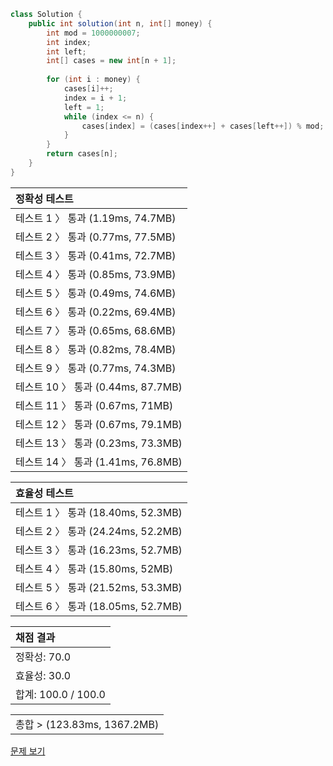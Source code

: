 ```java
class Solution {
    public int solution(int n, int[] money) {
        int mod = 1000000007;
        int index;
        int left;
        int[] cases = new int[n + 1];
        
        for (int i : money) {
            cases[i]++;
            index = i + 1;
            left = 1;
            while (index <= n) {
                cases[index] = (cases[index++] + cases[left++]) % mod;
            }
        }
        return cases[n];
    }
}
```
 | 정확성 테스트 | 
 |  :-  | 
 | 테스트 1 〉	통과 (1.19ms, 74.7MB) | 
 | 테스트 2 〉	통과 (0.77ms, 77.5MB) | 
 | 테스트 3 〉	통과 (0.41ms, 72.7MB) | 
 | 테스트 4 〉	통과 (0.85ms, 73.9MB) | 
 | 테스트 5 〉	통과 (0.49ms, 74.6MB) | 
 | 테스트 6 〉	통과 (0.22ms, 69.4MB) | 
 | 테스트 7 〉	통과 (0.65ms, 68.6MB) | 
 | 테스트 8 〉	통과 (0.82ms, 78.4MB) | 
 | 테스트 9 〉	통과 (0.77ms, 74.3MB) | 
 | 테스트 10 〉	통과 (0.44ms, 87.7MB) | 
 | 테스트 11 〉	통과 (0.67ms, 71MB) | 
 | 테스트 12 〉	통과 (0.67ms, 79.1MB) | 
 | 테스트 13 〉	통과 (0.23ms, 73.3MB) | 
 | 테스트 14 〉	통과 (1.41ms, 76.8MB) | 

 | 효율성 테스트 | 
 | :- | 
 | 테스트 1 〉	통과 (18.40ms, 52.3MB) | 
 | 테스트 2 〉	통과 (24.24ms, 52.2MB) | 
 | 테스트 3 〉	통과 (16.23ms, 52.7MB) | 
 | 테스트 4 〉	통과 (15.80ms, 52MB) | 
 | 테스트 5 〉	통과 (21.52ms, 53.3MB) | 
 | 테스트 6 〉	통과 (18.05ms, 52.7MB) | 

 | 채점 결과 | 
 | :- | 
 | 정확성: 70.0 | 
 | 효율성: 30.0 | 
 | 합계: 100.0 / 100.0 | 

 || 
 | :- | 
 | 총합 > (123.83ms, 1367.2MB) | 

[문제 보기](https://programmers.co.kr/learn/courses/30/lessons/12907?language=java)